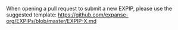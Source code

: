 When opening a pull request to submit a new EXPIP, please use the suggested template: https://github.com/expanse-org/EXPIPs/blob/master/EXPIP-X.md
